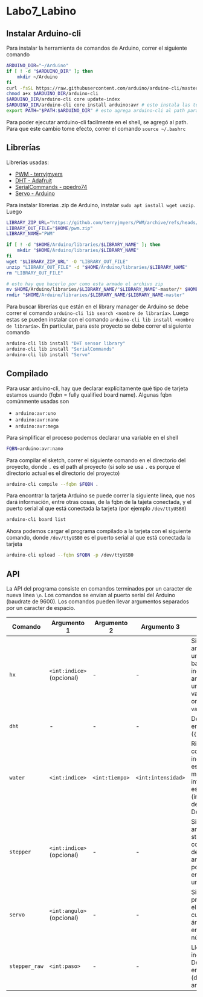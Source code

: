 # Labo7_Labino

## Instalar Arduino-cli

Para instalar la herramienta de comandos de Arduino, correr el siguiente comando

```bash
ARDUINO_DIR="~/Arduino"
if [ ! -d "$ARDUINO_DIR" ]; then
    mkdir ~/Arduino
fi
curl -fsSL https://raw.githubusercontent.com/arduino/arduino-cli/master/install.sh | BINDIR=$ARDUINO_DIR sh
chmod a+x $ARDUINO_DIR/arduino-cli
$ARDUINO_DIR/arduino-cli core update-index
$ARDUINO_DIR/arduino-cli core install arduino:avr # esto instala las toolchains para las tarjetas arduino avr
export PATH="$PATH:$ARDUINO_DIR" # esto agrega arduino-cli al path para poder llamarlo con el comando arduino-cli
```

Para poder ejecutar arrduino-cli facilmente en el shell, se agregó al path. Para que este cambio tome efecto, correr el comando ```source ~/.bashrc```

## Librerías

Librerías usadas:
- [PWM - terryjmyers](https://github.com/terryjmyers/PWM)
- [DHT - Adafruit](https://github.com/adafruit/DHT-sensor-library)
- [SerialCommands - ppedro74](https://github.com/ppedro74/Arduino-SerialCommands)
- [Servo - Arduino](https://github.com/arduino-libraries/Servo)

Para instalar librerias .zip de Arduino, instalar ```sudo apt install wget unzip```. Luego

```bash
LIBRARY_ZIP_URL="https://github.com/terryjmyers/PWM/archive/refs/heads/master.zip"
LIBRARY_OUT_FILE="$HOME/pwm.zip"
LIBRARY_NAME="PWM"

if [ ! -d "$HOME/Arduino/libraries/$LIBRARY_NAME" ]; then
    mkdir "$HOME/Arduino/libraries/$LIBRARY_NAME"
fi
wget "$LIBRARY_ZIP_URL" -O "LIBRARY_OUT_FILE"
unzip "LIBRARY_OUT_FILE" -d "$HOME/Arduino/libraries/$LIBRARY_NAME"
rm "LIBRARY_OUT_FILE"

# esto hay que hacerlo por como esta armado el archivo zip
mv $HOME/Arduino/libraries/$LIBRARY_NAME/"$LIBRARY_NAME"-master/* $HOME/Arduino/libraries/"$LIBRARY_NAME"
rmdir "$HOME/Arduino/libraries/$LIBRARY_NAME/$LIBRARY_NAME-master"
```

Para buscar librerías que están en el library manager de Arduino se debe correr el comando ```arduino-cli lib search <nombre de libraría>```. Luego estas se pueden instalar con el comando ```arduino-cli lib install <nombre de libraría>```. En particular, para este proyecto se debe correr el siguiente comando

```bash
arduino-cli lib install "DHT sensor library"
arduino-cli lib install "SerialCommands"
arduino-cli lib install "Servo"
```

## Compilado

Para usar arduino-cli, hay que declarar explícitamente qué tipo de tarjeta estamos usando (fqbn = fully qualified board name). Algunas fqbn comúnmente usadas son

- ```arduino:avr:uno```
- ```arduino:avr:nano```
- ```arduino:avr:mega```

Para simplificar el proceso podemos declarar una variable en el shell

```bash
FQBN=arduino:avr:nano
```

Para compilar el sketch, correr el siguiente comando en el directorio del proyecto, donde ```.``` es el path al proyecto (si solo se usa ```.``` es porque el directorio actual es el directorio del proyecto)

```bash
arduino-cli compile --fqbn $FQBN .
```

Para encontrar la tarjeta Arduino se puede correr la siguiente linea, que nos dará información, entre otras cosas, de la fqbn de la tajeta conectada, y el puerto serial al que está conectada la tarjeta (por ejemplo ```/dev/ttyUSB0```)

```bash
arduino-cli board list
```

Ahora podemos cargar el programa compilado a la tarjeta con el siguiente comando, donde ```/dev/ttyUSB0``` es el puerto serial al que está conectada la tarjeta

```bash
arduino-cli upload --fqbn $FQBN -p /dev/ttyUSB0
```

## API

La API del programa consiste en comandos terminados por un caracter de nueva línea ```\n```. Los comandos se envían al puerto serial del Arduino (baudrate de 9600). Los comandos pueden llevar argumentos separados por un caracter de espacio.

|Comando|Argumento 1|Argumento 2|Argumento 3|Respuesta|
|---|---|---|---|---|
|```hx```|```<int:indice>``` (opcional)|-|-|Si se proporciona el argumento indice, devuelve un int con el valor de la balanza correspondiente al indice. Si no se proporcionan argumentos, se devolverá una lista con todos los valores de acda balanza, en orden (```[valor1, valor2, valor3, ...]```)|
|```dht```|-|-|-|Devuelve los datos del DHT en formato JSON (```{"hum":12.34,"temp":56.78}```)|
|```water```|```<int:indice>```|```<int:tiempo>```|```<int:intensidad>```|Riega en la posición correspondiente con el indice, durante el tiempo especificado en tiempo (en milisegundos), con la intensidad de la bomba especificada en intensidad (intensidad va de 1% a 100% de la potencia total). Devuelve el texto "OK"|
|```stepper```|```<int:indice>``` (opcional)|-|-|Si se proporciona el argumento indice, lleva el stepper a la posición correspondiente a la posición del índice nidicado. Con o sin argumentos, devuelve la posición en pasos en que se encuentra el stepper como un número entero|
|```servo```|```<int:angulo>```(opcional)|-|-|Similar a ```stepper```. Si se proporciona un ángulo, lleva el servo a dicho ángulo. En cualquier caso devuelve el ángulo final en el que se encuentra el servo como un número entero|
|```stepper_raw```|```<int:paso>```|-|-|Lleva el stepper al paso indicado en el argumento. Devuelve el paso en el que se encuentra el stepper al final (debería coincidir con el argumento)|


